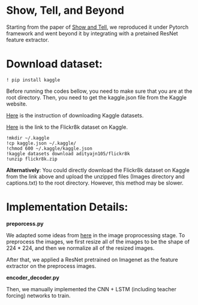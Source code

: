 # Show, Tell, and Beyond

Starting from the paper of [Show and Tell](https://www.cv-foundation.org/openaccess/content_cvpr_2015/html/Vinyals_Show_and_Tell_2015_CVPR_paper.html), we reproduced it under Pytorch framework and went beyond it by integrating with a pretained ResNet feature extractor.

# Download dataset:

```
! pip install kaggle
```

Before running the codes bellow, you need to make sure that you are at the root directory. Then, you need to get the kaggle.json file from the Kaggle website.

[Here](https://www.analyticsvidhya.com/blog/2021/06/how-to-load-kaggle-datasets-directly-into-google-colab/) is the instruction of downloading Kaggle datasets.

[Here](https://www.kaggle.com/adityajn105/flickr8k) is the link to the Flickr8k dataset on Kaggle.

```
!mkdir ~/.kaggle
!cp kaggle.json ~/.kaggle/
!chmod 600 ~/.kaggle/kaggle.json
!kaggle datasets download adityajn105/flickr8k
!unzip flickr8k.zip
```

**Alternatively**: You could directly download the Flickr8k dataset on Kaggle from the link above and upload the unzipped files (Images directory and captions.txt) to the root directory. However, this method may be slower.



# Implementation Details:

**preporcess.py**

We adapted some ideas from [here](https://www.kaggle.com/dipanjandas96/image-caption-resnet-transformerdecoder-pytorch/notebook) in the image proprocessing stage. To preprocess the images, we first resize all of the images to be the shape of 224 * 224, and then we normalize all of the resized images.

After that, we applied a ResNet pretrained on Imagenet as the feature extractor on the preprocess images.

**encoder_decoder.py**

Then, we manually implemented the CNN + LSTM (including teacher forcing) networks to train.
